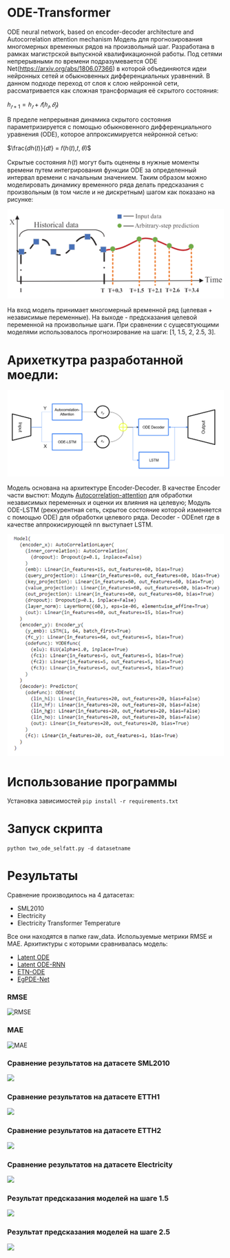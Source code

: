 # ODE-Transformer
ODE neural network, based on encoder-decoder architecture and Autocorrelation attention mechanism
Модель для прогнозирования многомерных временных рядов на произвольный шаг. Разработана в рамках магистрской выпускной квалификационной работы.
Под сетями непрерывными по времени подразумевается ODE Net(https://arxiv.org/abs/1806.07366) в которой объединяются идеи нейронных сетей и обыкновенных дифференциальных уравнений. В данном подходе переход от 
слоя к слою нейронной сети, рассматривается как сложная трансформация её скрытого состояния:

$ℎ_{𝑡+1} = ℎ_{𝑡} + 𝑓(ℎ_{𝑡}, 𝜃_{𝑡})$

В пределе непрерывная динамика скрытого состояния параметризируется с помощью обыкновенного дифференциального уравнения (ODE), которое аппроксимируется нейронной сетью:

$\frac{𝑑ℎ(𝑡)}{𝑑𝑡} = 𝑓(ℎ(𝑡),𝑡, 𝜃)$

Скрытые состояния ℎ(𝑡) могут быть оценены в нужные моменты времени путем интегрирования функции ODE за определенный интервал времени с начальным значением. Таким образом можно моделировать динамику временного ряда делать предсказания с произвольным (в том числе и не дискретным) шагом как показано на рисунке:

![](https://github.com/Dortp68/ODE-Transformer/blob/main/images/%D0%A1%D0%BD%D0%B8%D0%BC%D0%BE%D0%BA%20%D1%8D%D0%BA%D1%80%D0%B0%D0%BD%D0%B0%202024-07-16%20134220.png)

На вход модель принимает многомерный временной ряд (целевая + независимые переменные). На выходе - предсказания целевой переменной на произвольные шаги. При сравнении с сущесвтующими моделями использовалось прогнозирование на шаги: [1, 1.5, 2, 2.5, 3].

# Арихеткутра разработанной моедли:

![](https://github.com/Dortp68/ODE-Transformer/blob/main/images/%D0%A1%D0%BD%D0%B8%D0%BC%D0%BE%D0%BA%20%D1%8D%D0%BA%D1%80%D0%B0%D0%BD%D0%B0%202024-07-16%20143843.png)

Модель основана на архитектуре Encoder-Decoder. В качестве Encoder части выстют: Модуль [Autocorrelation-attention](https://github.com/thuml/Autoformer) для обработки независимых переменных и оценки их влияния на целевую; Модуль ODE-LSTM (реккурентная сеть, скрытое состояние которой изменяется с помощью ODE) для обработки целевого ряда. Decoder - ODEnet где в качестве аппрокисирующей nn выступает LSTM.

![](https://github.com/Dortp68/ODE-Transformer/blob/main/images/arch.png)
# Использование программы
Установка зависимостей ```pip install -r requirements.txt```

# Запуск скрипта
```python two_ode_selfatt.py -d datasetname```

# Результаты
Сравнение производилось на 4 датасетах:
* SML2010
* Electricity
* Electricity Transformer Temperature

Все они находятся в папке raw_data. Используемые метрики RMSE и MAE. Архитиктуры с которыми сравнивалась модель:
* [Latent ODE](https://github.com/YuliaRubanova/latent_ode)
* [Latent ODE-RNN](https://github.com/ashysheya/ODE-RNN)
* [ETN-ODE](https://github.com/PengleiGao/ETN-ODE)
* [EgPDE-Net](https://github.com/PengleiGao/EgPDE-net)

### RMSE
![RMSE](https://github.com/Dortp68/ODE-Transformer/blob/main/images/RMSE.png)
### MAE
![MAE](https://github.com/Dortp68/ODE-Transformer/blob/main/images/MAE.png)


### Сравнение результатов на датасете SML2010
![](https://github.com/Dortp68/ODE-Transformer/blob/main/images/sml2010.png)
### Сравнение результатов на датасете ETTH1
![](https://github.com/Dortp68/ODE-Transformer/blob/main/images/ETTH1.png)
### Сравнение результатов на датасете ETTH2
![](https://github.com/Dortp68/ODE-Transformer/blob/main/images/ETTH2.png)
### Сравнение результатов на датасете Electricity
![](https://github.com/Dortp68/ODE-Transformer/blob/main/images/Electricity1.png)
### Результат предсказания моделей на шаге 1.5
![](https://github.com/Dortp68/ODE-Transformer/blob/main/images/timestep_1.5.png)
### Результат предсказания моделей на шаге 2.5
![](https://github.com/Dortp68/ODE-Transformer/blob/main/images/timestep_2.5.png)

